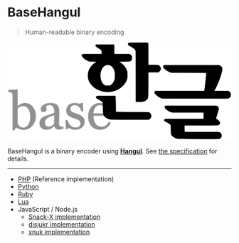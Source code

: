 BaseHangul
========

> Human-readable binary encoding

![](img/logo.png)

BaseHangul is a binary encoder using **[Hangul](http://en.wikipedia.org/wiki/Hangul)**. See [the specification](http://basehangul.github.io) for details.

-------

* [PHP](https://github.com/koreapyj/basehangul) (Reference implementation)
* [Python](https://github.com/ssut/basehangul)
* [Ruby](https://github.com/yous/basehangul)
* [Lua](https://github.com/theeluwin/basehangul)
* JavaScript / Node.js
  * [Snack-X implementation](https://github.com/Snack-X/basehangul)
  * [disjukr implementation](https://github.com/disjukr/basehangul)
  * [xnuk implementation](https://github.com/xnuk/basehangul-nodejs)
